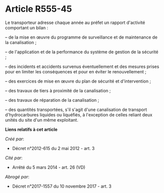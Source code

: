 # Article R555-45

Le transporteur adresse chaque année au préfet un rapport d'activité comportant un bilan :

– de la mise en œuvre du programme de surveillance et de maintenance de la canalisation ;

– de l'application et de la performance du système de gestion de la sécurité ;

– des incidents et accidents survenus éventuellement et des mesures prises pour en limiter les conséquences et pour en éviter
le renouvellement ;

– des exercices de mise en œuvre du plan de sécurité et d'intervention ;

– des travaux de tiers à proximité de la canalisation ;

– des travaux de réparation de la canalisation ;

– des quantités transportées, s'il s'agit d'une canalisation de transport d'hydrocarbures liquides ou liquéfiés, à
l'exception de celles reliant deux unités du site d'un même exploitant.

**Liens relatifs à cet article**

_Créé par_:

  - Décret n°2012-615 du 2 mai 2012 - art. 3

_Cité par_:

  - Arrêté du 5 mars 2014 - art. 26 (VD)

_Abrogé par_:

  - Décret n°2017-1557 du 10 novembre 2017 - art. 3
